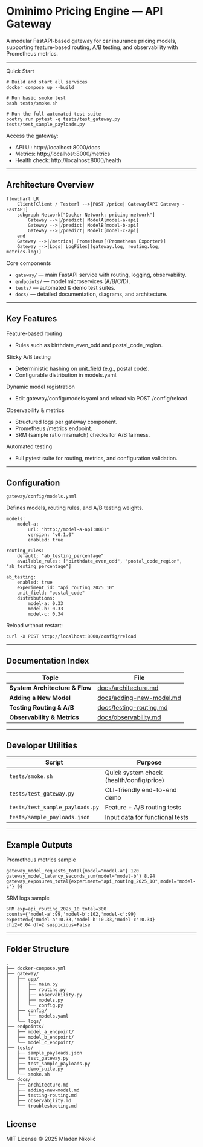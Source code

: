 # Ominimo Pricing Engine — API Gateway
A modular FastAPI-based gateway for car insurance pricing models, supporting
feature-based routing, A/B testing, and observability with Prometheus metrics.

---

Quick Start
```
# Build and start all services
docker compose up --build

# Run basic smoke test
bash tests/smoke.sh

# Run the full automated test suite
poetry run pytest -q tests/test_gateway.py tests/test_sample_payloads.py
```

Access the gateway:

- API UI: http://localhost:8000/docs
- Metrics: http://localhost:8000/metrics
- Health check: http://localhost:8000/health

---
## Architecture Overview

```mermaid
flowchart LR
    Client[Client / Tester] -->|POST /price| Gateway[API Gateway - FastAPI]
    subgraph Network["Docker Network: pricing-network"]
        Gateway -->|/predict| ModelA[model-a-api]
        Gateway -->|/predict| ModelB[model-b-api]
        Gateway -->|/predict| ModelC[model-c-api]
    end
    Gateway -->|/metrics| Prometheus[(Prometheus Exporter)]
    Gateway -->|Logs| LogFiles[(gateway.log, routing.log, metrics.log)]
```

Core components

- `gateway/` — main FastAPI service with routing, logging, observability.
- `endpoints/` — model microservices (A/B/C/D).
- `tests/` — automated & demo test suites.
- `docs/` — detailed documentation, diagrams, and architecture.

---
## Key Features

Feature-based routing
- Rules such as birthdate_even_odd and postal_code_region.

Sticky A/B testing
- Deterministic hashing on unit_field (e.g., postal code).
- Configurable distribution in models.yaml.

Dynamic model registration
- Edit gateway/config/models.yaml and reload via POST /config/reload.

Observability & metrics
- Structured logs per gateway component.
- Prometheus /metrics endpoint.
- SRM (sample ratio mismatch) checks for A/B fairness.

Automated testing
- Full pytest suite for routing, metrics, and configuration validation.

---
## Configuration
`gateway/config/models.yaml`

Defines models, routing rules, and A/B testing weights.
```
models:
    model-a:
        url: "http://model-a-api:8001"
        version: "v0.1.0"
        enabled: true

routing_rules:
    default: "ab_testing_percentage"
    available_rules: ["birthdate_even_odd", "postal_code_region", "ab_testing_percentage"]

ab_testing:
    enabled: true
    experiment_id: "api_routing_2025_10"
    unit_field: "postal_code"
    distributions:
        model-a: 0.33
        model-b: 0.33
        model-c: 0.34
```

Reload without restart:
```
curl -X POST http://localhost:8000/config/reload
```

---
## Documentation Index

| Topic                          | File                                                 |
|--------------------------------|------------------------------------------------------|
| **System Architecture & Flow** | [docs/architecture.md](docs/architecture.md)         |
| **Adding a New Model**         | [docs/adding-new-model.md](docs/adding-new-model.md) |
| **Testing Routing & A/B**      | [docs/testing-routing.md](docs/testing-routing.md)   |
| **Observability & Metrics**    | [docs/observability.md](docs/observability.md)       |

---
## Developer Utilities

| Script                          | Purpose                                  |
|---------------------------------|------------------------------------------|
| `tests/smoke.sh`                | Quick system check (health/config/price) |
| `tests/test_gateway.py`         | CLI-friendly end-to-end demo             |
| `tests/test_sample_payloads.py` | Feature + A/B routing tests              |
| `tests/sample_payloads.json`    | Input data for functional tests          |

---
## Example Outputs
Prometheus metrics sample
```
gateway_model_requests_total{model="model-a"} 120
gateway_model_latency_seconds_sum{model="model-b"} 8.94
gateway_exposures_total{experiment="api_routing_2025_10",model="model-c"} 98
```

SRM logs sample
```
SRM exp=api_routing_2025_10 total=300
counts={'model-a':99,'model-b':102,'model-c':99}
expected={'model-a':0.33,'model-b':0.33,'model-c':0.34}
chi2=0.04 df=2 suspicious=False
```

---
## Folder Structure
```
.
├── docker-compose.yml
├── gateway/
│   ├── app/
│   │   ├── main.py
│   │   ├── routing.py
│   │   ├── observability.py
│   │   ├── models.py
│   │   └── config.py
│   ├── config/
│   │   └── models.yaml
│   └── logs/
├── endpoints/
│   ├── model_a_endpoint/
│   ├── model_b_endpoint/
│   └── model_c_endpoint/
├── tests/
│   ├── sample_payloads.json
│   ├── test_gateway.py
│   ├── test_sample_payloads.py
│   ├── demo_suite.py
│   └── smoke.sh
└── docs/
    ├── architecture.md
    ├── adding-new-model.md
    ├── testing-routing.md
    ├── observability.md
    └── troubleshooting.md
```

## License
MIT License © 2025 Mladen Nikolić